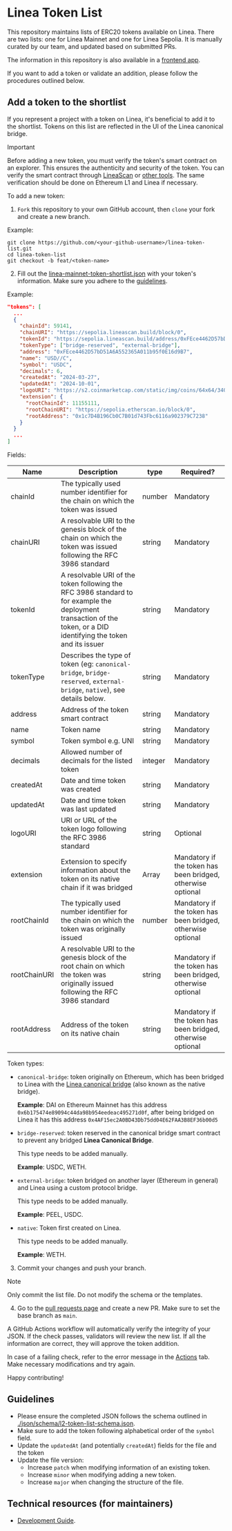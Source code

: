# Linea Token List

This repository maintains lists of ERC20 tokens available on Linea. There are two lists: one for Linea Mainnet and one for
Linea Sepolia. It is manually curated by our team, and updated based on submitted PRs.

The information in this repository is also available in a [frontend app](https://consensys.github.io/linea-token-list/).

If you want to add a token or validate an addition, please follow the procedures outlined below.

## Add a token to the shortlist

If you represent a project with a token on Linea, it's beneficial to add it to the shortlist. Tokens on this list are
reflected in the UI of the Linea canonical bridge.

> [!IMPORTANT]
> Before adding a new token, you must verify the token's smart contract on an explorer. This ensures the authenticity
> and security of the token. You can verify the smart contract through [LineaScan](https://lineascan.build/verifyContract)
> or [other tools](https://docs.linea.build/get-started/how-to/verify-smart-contract).
> The same verification should be done on Ethereum L1 and Linea if necessary.

To add a new token:

1. `Fork` this repository to your own GitHub account, then `clone` your fork and create a new branch.

Example:

```
git clone https://github.com/<your-github-username>/linea-token-list.git
cd linea-token-list
git checkout -b feat/<token-name>
```

2. Fill out the [linea-mainnet-token-shortlist.json](./json/linea-mainnet-token-shortlist.json) with your token's
   information. Make sure you adhere to the [guidelines](#guidelines).

Example:

```json
"tokens": [
  ...
  {
    "chainId": 59141,
    "chainURI": "https://sepolia.lineascan.build/block/0",
    "tokenId": "https://sepolia.lineascan.build/address/0xFEce4462D57bD51A6A552365A011b95f0E16d9B7",
    "tokenType": ["bridge-reserved", "external-bridge"],
    "address": "0xFEce4462D57bD51A6A552365A011b95f0E16d9B7",
    "name": "USD//C",
    "symbol": "USDC",
    "decimals": 6,
    "createdAt": "2024-03-27",
    "updatedAt": "2024-10-01",
    "logoURI": "https://s2.coinmarketcap.com/static/img/coins/64x64/3408.png",
    "extension": {
      "rootChainId": 11155111,
      "rootChainURI": "https://sepolia.etherscan.io/block/0",
      "rootAddress": "0x1c7D4B196Cb0C7B01d743Fbc6116a902379C7238"
    }
  }
  ...
]
```

Fields:

| Name         | Description                                                                                                                                                         | type    | Required?                                                   |
| ------------ | ------------------------------------------------------------------------------------------------------------------------------------------------------------------- | ------- | ----------------------------------------------------------- |
| chainId      | The typically used number identifier for the chain on which the token was issued                                                                                    | number  | Mandatory                                                   |
| chainURI     | A resolvable URI to the genesis block of the chain on which the token was issued following the RFC 3986 standard                                                    | string  | Mandatory                                                   |
| tokenId      | A resolvable URI of the token following the RFC 3986 standard to for example the deployment transaction of the token, or a DID identifying the token and its issuer | string  | Mandatory                                                   |
| tokenType    | Describes the type of token (eg: `canonical-bridge`, `bridge-reserved`, `external-bridge`, `native`), see details below.                                            | string  | Mandatory                                                   |
| address      | Address of the token smart contract                                                                                                                                 | string  | Mandatory                                                   |
| name         | Token name                                                                                                                                                          | string  | Mandatory                                                   |
| symbol       | Token symbol e.g. UNI                                                                                                                                               | string  | Mandatory                                                   |
| decimals     | Allowed number of decimals for the listed token                                                                                                                     | integer | Mandatory                                                   |
| createdAt    | Date and time token was created                                                                                                                                     | string  | Mandatory                                                   |
| updatedAt    | Date and time token was last updated                                                                                                                                | string  | Mandatory                                                   |
| logoURI      | URI or URL of the token logo following the RFC 3986 standard                                                                                                        | string  | Optional                                                    |
| extension    | Extension to specify information about the token on its native chain if it was bridged                                                                              | Array   | Mandatory if the token has been bridged, otherwise optional |
| rootChainId  | The typically used number identifier for the chain on which the token was originally issued                                                                         | number  | Mandatory if the token has been bridged, otherwise optional |
| rootChainURI | A resolvable URI to the genesis block of the root chain on which the token was originally issued following the RFC 3986 standard                                    | string  | Mandatory if the token has been bridged, otherwise optional |
| rootAddress  | Address of the token on its native chain                                                                                                                            | string  | Mandatory if the token has been bridged, otherwise optional |

Token types:

- `canonical-bridge`: token originally on Ethereum, which has been bridged to Linea with
  the [Linea canonical bridge](https://bridge.linea.build/) (also known as the native bridge).

  **Example**: DAI on Ethereum Mainnet has this address `0x6b175474e89094c44da98b954eedeac495271d0f`, after being
  bridged on Linea it has this address `0x4AF15ec2A0BD43Db75dd04E62FAA3B8EF36b00d5`

- `bridge-reserved`: token reserved in the canonical bridge smart contract to prevent any bridged **Linea Canonical
  Bridge**.

  This type needs to be added manually.

  **Example**: USDC, WETH.

- `external-bridge`: token bridged on another layer (Ethereum in general) and Linea using a custom protocol bridge.

  This type needs to be added manually.

  **Example**: PEEL, USDC.

- `native`: Token first created on Linea.

  This type needs to be added manually.

  **Example**: WETH.

3. Commit your changes and push your branch.

> [!NOTE]
> Only commit the list file. Do not modify the schema or the templates.

4. Go to the [pull requests page](https://github.com/ConsenSys/linea-token-list/pulls) and create a new PR. Make sure to
   set the base branch as `main`.

A GitHub Actions workflow will automatically verify the integrity of your JSON. If the check passes, validators will
review the new list. If all the information are correct, they will approve the token addition.

In case of a failing check, refer to the error message in
the [Actions](https://github.com/ConsenSys/linea-token-list/actions) tab. Make necessary modifications and try again.

Happy contributing!

## Guidelines

- Please ensure the completed JSON follows the schema outlined
  in [./json/schema/l2-token-list-schema.json](./json/schema/l2-token-list-schema.json).
- Make sure to add the token following alphabetical order of the `symbol` field.
- Update the `updatedAt` (and potentially `createdAt`) fields for the file and the token
- Update the file version:
  - Increase `patch` when modifying information of an existing token.
  - Increase `minor` when modifying adding a new token.
  - Increase `major` when changing the structure of the file.

## Technical resources (for maintainers)

- [Development Guide](./docs/development.md).
